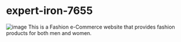 # expert-iron-7655
![image](https://user-images.githubusercontent.com/61020616/230742102-a1ad5ef0-e734-425c-91a9-956816ba58cc.png)
This is a Fashion e-Commerce website that provides fashion products for both men and women.
